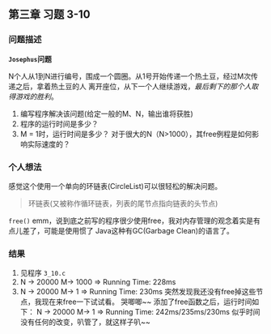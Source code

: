 ## 第三章 习题 3-10

### 问题描述  
**`Josephus`问题**

N个人从1到N进行编号，围成一个圆圈。从1号开始传递一个热土豆，经过M次传递之后，拿着热土豆的人
离开座位，从下一个人继续游戏，*最后剩下的那个人取得游戏的胜利*。

1.  编写程序解决该问题(给定一般的M、N，输出谁将获胜)
2.  程序的运行时间是多少？
3.  M = 1时，运行时间是多少？ 对于很大的N（N>1000），其free例程是如何影响实际速度的？

### 个人想法
感觉这个使用一个单向的环链表(CircleList)可以很轻松的解决问题。
> 环链表(又被称作循环链表，列表的尾节点指向链表的头节点)

`free()` emm，说到底之前写的程序很少使用free，我对内存管理的观念着实是有点儿差了，可能是使用惯了
Java这种有GC(Garbage Clean)的语言了。

### 结果
1. 见程序 `3_10.c`
2. N -> 20000 M-> 1000  => Running Time: 228ms
3. N -> 20000 M-> 1     => Running Time: 230ms
    突然发现我还没有free掉这些节点，我现在来free一下试试看。 哭唧唧~~
    添加了free函数之后，运行时间如下：
    N -> 20000 M-> 1     => Running Time: 242ms/235ms/230ms
    似乎时间没有任何的改变，叭管了，就这样子叭~~